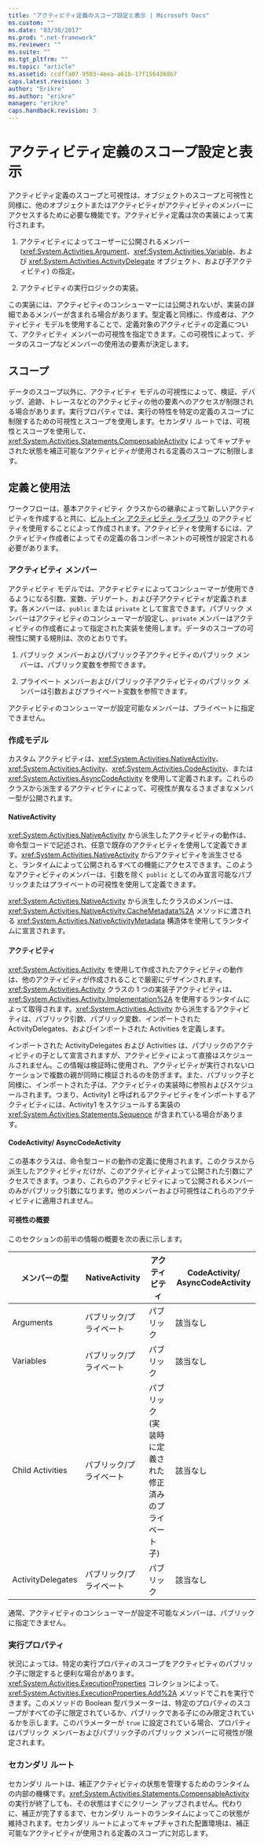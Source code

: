 ```yaml
---
title: "アクティビティ定義のスコープ設定と表示 | Microsoft Docs"
ms.custom: ""
ms.date: "03/30/2017"
ms.prod: ".net-framework"
ms.reviewer: ""
ms.suite: ""
ms.tgt_pltfrm: ""
ms.topic: "article"
ms.assetid: ccdffa07-9503-4eea-a61b-17f1564368b7
caps.latest.revision: 3
author: "Erikre"
ms.author: "erikre"
manager: "erikre"
caps.handback.revision: 3
---
```

# アクティビティ定義のスコープ設定と表示
アクティビティ定義のスコープと可視性は、オブジェクトのスコープと可視性と同様に、他のオブジェクトまたはアクティビティがアクティビティのメンバーにアクセスするために必要な機能です。アクティビティ定義は次の実装によって実行されます。  
  
1.  アクティビティによってユーザーに公開されるメンバー \(<xref:System.Activities.Argument>、<xref:System.Activities.Variable>、および <xref:System.Activities.ActivityDelegate> オブジェクト、および子アクティビティ\) の指定。  
  
2.  アクティビティの実行ロジックの実装。  
  
 この実装には、アクティビティのコンシューマーには公開されないが、実装の詳細であるメンバーが含まれる場合があります。型定義と同様に、作成者は、アクティビティ モデルを使用することで、定義対象のアクティビティの定義について、アクティビティ メンバーの可視性を指定できます。この可視性によって、データのスコープなどメンバーの使用法の要素が決定します。  
  
## スコープ  
 データのスコープ以外に、アクティビティ モデルの可視性によって、検証、デバッグ、追跡、トレースなどのアクティビティの他の要素へのアクセスが制限される場合があります。実行プロパティでは、実行の特性を特定の定義のスコープに制限するための可視性とスコープを使用します。セカンダリ ルートでは、可視性とスコープを使用して、<xref:System.Activities.Statements.CompensableActivity> によってキャプチャされた状態を補正可能なアクティビティが使用される定義のスコープに制限します。  
  
## 定義と使用法  
 ワークフローは、基本アクティビティ クラスからの継承によって新しいアクティビティを作成すると共に、[ビルトイン アクティビティ ライブラリ](../../../docs/framework/windows-workflow-foundation//net-framework-4-5-built-in-activity-library.md) のアクティビティを使用することによって作成されます。アクティビティを使用するには、アクティビティ作成者によってその定義の各コンポーネントの可視性が設定される必要があります。  
  
### アクティビティ メンバー  
 アクティビティ モデルでは、アクティビティによってコンシューマーが使用できるようになる引数、変数、デリゲート、および子アクティビティが定義されます。各メンバーは、`public` または `private` として宣言できます。パブリック メンバーはアクティビティのコンシューマーが設定し、`private` メンバーはアクティビティの作成者によって指定された実装を使用します。データのスコープの可視性に関する規則は、次のとおりです。  
  
1.  パブリック メンバーおよびパブリック子アクティビティのパブリック メンバーは、パブリック変数を参照できます。  
  
2.  プライベート メンバーおよびパブリック子アクティビティのパブリック メンバーは引数およびプライベート変数を参照できます。  
  
 アクティビティのコンシューマーが設定可能なメンバーは、プライベートに指定できません。  
  
### 作成モデル  
 カスタム アクティビティは、<xref:System.Activities.NativeActivity>、<xref:System.Activities.Activity>、<xref:System.Activities.CodeActivity>、または <xref:System.Activities.AsyncCodeActivity> を使用して定義されます。これらのクラスから派生するアクティビティによって、可視性が異なるさまざまなメンバー型が公開されます。  
  
#### NativeActivity  
 <xref:System.Activities.NativeActivity> から派生したアクティビティの動作は、命令型コードで記述され、任意で既存のアクティビティを使用して定義できます。<xref:System.Activities.NativeActivity> からアクティビティを派生させると、ランタイムによって公開されるすべての機能にアクセスできます。このようなアクティビティのメンバーは、引数を除く `public` としてのみ宣言可能なパブリックまたはプライベートの可視性を使用して定義できます。  
  
 <xref:System.Activities.NativeActivity> から派生したクラスのメンバーは、<xref:System.Activities.NativeActivity.CacheMetadata%2A> メソッドに渡される <xref:System.Activities.NativeActivityMetadata> 構造体を使用してランタイムに宣言されます。  
  
#### アクティビティ  
 <xref:System.Activities.Activity> を使用して作成されたアクティビティの動作は、他のアクティビティが作成されることで厳密にデザインされます。<xref:System.Activities.Activity> クラスの 1 つの実装子アクティビティは、<xref:System.Activities.Activity.Implementation%2A> を使用するランタイムによって取得されます。<xref:System.Activities.Activity> から派生するアクティビティは、パブリック引数、パブリック変数、インポートされた ActivityDelegates、およびインポートされた Activities を定義します。  
  
 インポートされた ActivityDelegates および Activities は、パブリックのアクティビティの子として宣言されますが、アクティビティによって直接はスケジュールされません。この情報は検証時に使用され、アクティビティが実行されないロケーションで複数の親が同時に検証されるのを防ぎます。また、パブリック子と同様に、インポートされた子は、アクティビティの実装時に参照およびスケジュールされます。つまり、Activity1 と呼ばれるアクティビティをインポートするアクティビティには、Activity1 をスケジュールする実装の <xref:System.Activities.Statements.Sequence> が含まれている場合があります。  
  
#### CodeActivity\/ AsyncCodeActivity  
 この基本クラスは、命令型コードの動作の定義に使用されます。このクラスから派生したアクティビティだけが、このアクティビティよって公開された引数にアクセスできます。つまり、これらのアクティビティによって公開されるメンバーのみがパブリック引数になります。他のメンバーおよび可視性はこれらのアクティビティに適用されません。  
  
#### 可視性の概要  
 このセクションの前半の情報の概要を次の表に示します。  
  
|メンバーの型|NativeActivity|アクティビティ|CodeActivity\/ AsyncCodeActivity|  
|------------|--------------------|-------------|--------------------------------------|  
|Arguments|パブリック\/プライベート|パブリック|該当なし|  
|Variables|パブリック\/プライベート|パブリック|該当なし|  
|Child Activities|パブリック\/プライベート|パブリック \(実装時に定義された修正済みのプライベート子\)|該当なし|  
|ActivityDelegates|パブリック\/プライベート|パブリック|該当なし|  
  
 通常、アクティビティのコンシューマーが設定不可能なメンバーは、パブリックに指定できません。  
  
### 実行プロパティ  
 状況によっては、特定の実行プロパティのスコープをアクティビティのパブリック子に限定すると便利な場合があります。<xref:System.Activities.ExecutionProperties> コレクションによって、<xref:System.Activities.ExecutionProperties.Add%2A> メソッドでこれを実行できます。このメソッドの Boolean 型パラメーターは、特定のプロパティのスコープがすべての子に限定されているか、パブリックである子にのみ限定されているかを示します。このパラメーターが `true` に設定されている場合、プロパティはパブリック メンバーおよびパブリック子のパブリック メンバーに可視性が限定されます。  
  
### セカンダリ ルート  
 セカンダリ ルートは、補正アクティビティの状態を管理するためのランタイムの内部の機構です。<xref:System.Activities.Statements.CompensableActivity> の実行が終了しても、その状態はすぐにクリーン アップされません。代わりに、補正が完了するまで、セカンダリ ルートのランタイムによってこの状態が維持されます。セカンダリ ルートによってキャプチャされた配置環境は、補正可能なアクティビティが使用される定義のスコープに対応します。